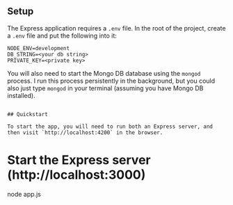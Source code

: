 ## Setup

The Express application requires a `.env` file.  In the root of the project, create a `.env` file and put the following into it:

```
NODE_ENV=development
DB_STRING=<your db string>
PRIVATE_KEY=<private key>
```

You will also need to start the Mongo DB database using the `mongod` process.  I run this process persistently in the background, but you could also just type `mongod` in your terminal (assuming you have Mongo DB installed).


```

## Quickstart

To start the app, you will need to run both an Express server, and then visit `http://localhost:4200` in the browser.

```
# Start the Express server (http://localhost:3000)
node app.js

```